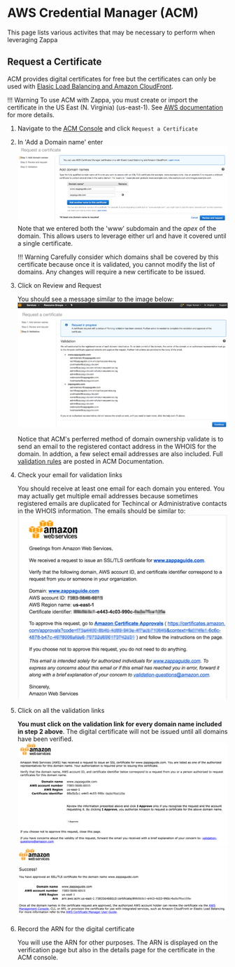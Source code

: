 # AWS Credential Manager (ACM)

This page lists various activites that may be necessary to perform when leveraging Zappa

## Request a Certificate

ACM provides digital certificates for free but the certificates can only be used with [Elasic Load Balancing and Amazon CloudFront](https://docs.aws.amazon.com/console/acm/supported-services).

!!! Warning
    To use ACM with Zappa, you must create or import the certificate in the US East (N. Virginia) (us-east-1).  See [AWS documentation](http://docs.aws.amazon.com/apigateway/latest/developerguide/how-to-custom-domains.html#how-to-custom-domains-prerequisites) for more details.

 1. Navigate to the [ACM Console](https://console.aws.amazon.com/acm/) and click `Request a Certificate`
 2. In 'Add a Domain name' enter 
 ![Step 1: Add a Domain name](images/aws_amc_request.png)
 Note that we entered both the 'www' subdomain and the *apex* of the domain.  This allows users to leverage either url and have it covered until a single certificate.

    !!! Warning
        Carefully consider which domains shall be covered by this certificate because once it is validated, you cannot modify the list of domains.  Any changes will require a new certificate to be issued.

 3. Click on Review and Request

    You should see a message similar to the image below:
    ![Step 3: Confirm](images/aws_acm_request3.png)

    Notice that ACM's perferred method of domain ownership validate is to send an email to the registered contact address in the WHOIS for the domain.  In addtion, a few select email addresses are also included.  Full [validation rules](https://docs.aws.amazon.com/acm/latest/userguide/gs-acm-validate.html) are posted in ACM Documentation.

 4. Check your email for validation links

    You should receive at least one email for each domain you entered.  You may actually get multiple email addresses because sometimes registered emails are duplicated for Techincal or Administrative contacts in the WHOIS information.  The emails should be similar to:
    ![ACM Validation Email](images/aws_acm_validate_email.png)

 5. Click on all the validation links

    **You must click on the validation link for every domain name included in step 2 above**.  The digital certificate will not be issued until all domains have been verified.
    ![ACM Validation 1](images/aws_acm_validate1.png)
    ![ACM Validation 2](images/aws_acm_validate2.png)

 6. Record the ARN for the digital certificate

    You will use the ARN for other purposes.  The ARN is displayed on the verification page but also in the details page for the certificate in the ACM console.